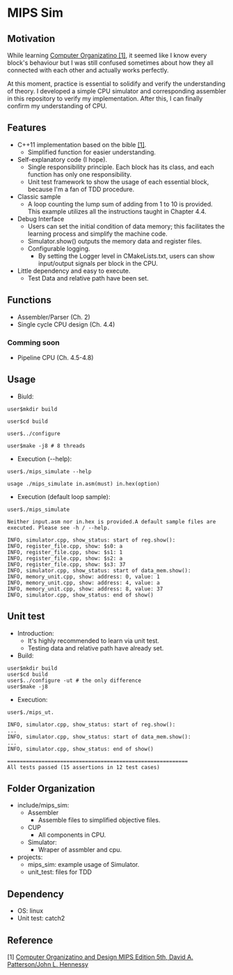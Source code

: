 # MIPS Sim

## Motivation


While learning [Computer Organizatino [1]](https://www.google.com/books/edition/_/2-izngEACAAJ?sa=X&ved=2ahUKEwiep9asqaL9AhXEiFwKHcKiDeoQre8FegQILRAa), it seemed like I know every block's behaviour but I was still confused sometimes about how they all connected with each other and actually works perfectly.

At this moment, practice is essential to solidify and verify the understanding of theory. I developed a simple CPU simulator and corresponding assembler in this repository to verify my implementation. After this, I can finally confirm my understanding of CPU.

## Features
- C++11 implementation based on the bible [[1]](https://www.google.com/books/edition/_/2-izngEACAAJ?sa=X&ved=2ahUKEwiep9asqaL9AhXEiFwKHcKiDeoQre8FegQILRAa).
    - Simplified function for easier understanding.
- Self-explanatory code (I hope).
    - Single responsibility principle. Each block has its class, and each function has only one responsibility.
    - Unit test framework to show the usage of each essential block, because I'm a fan of TDD procedure.
- Classic sample
    - A loop counting the lump sum of adding from 1 to 10 is provided. This example utilizes all the instructions taught in Chapter 4.4.
- Debug Interface
    - Users can set the initial condition of data memory; this facilitates the learning process and simplify the machine code.
    - Simulator.show() outputs the memory data and register files.
    - Configurable logging.
        - By setting the Logger level in CMakeLists.txt, users can show input/output signals per block in the CPU.
- Little dependency and easy to execute.
    - Test Data and relative path have been set.


## Functions
- Assembler/Parser (Ch. 2)
- Single cycle CPU design (Ch. 4.4)
### Comming soon
- Pipeline CPU (Ch. 4.5-4.8)

## Usage
- Biuld:
~~~shell
user$mkdir build

user$cd build

user$../configure

user$make -j8 # 8 threads
~~~
- Execution (--help):
~~~shell
user$./mips_simulate --help

usage ./mips_simulate in.asm(must) in.hex(option)
~~~
- Execution (default loop sample):
~~~shell
user$./mips_simulate

Neither input.asm nor in.hex is provided.A default sample files are executed. Please see -h / --help.

INFO, simulator.cpp, show_status: start of reg.show():
INFO, register_file.cpp, show: $s0: a
INFO, register_file.cpp, show: $s1: 1
INFO, register_file.cpp, show: $s2: a
INFO, register_file.cpp, show: $s3: 37
INFO, simulator.cpp, show_status: start of data_mem.show():
INFO, memory_unit.cpp, show: address: 0, value: 1
INFO, memory_unit.cpp, show: address: 4, value: a
INFO, memory_unit.cpp, show: address: 8, value: 37
INFO, simulator.cpp, show_status: end of show()
~~~

## Unit test
- Introduction:
    - It's highly recommended to learn via unit test.
    - Testing data and relative path have already set.
- Build:
~~~shell
user$mkdir build
user$cd build
user$../configure -ut # the only difference
user$make -j8
~~~
- Execution:
~~~shell
user$./mips_ut.

INFO, simulator.cpp, show_status: start of reg.show():
...
INFO, simulator.cpp, show_status: start of data_mem.show():
...
INFO, simulator.cpp, show_status: end of show()

==========================================================
All tests passed (15 assertions in 12 test cases)

~~~


## Folder Organization
- include/mips_sim:
    - Assembler
        - Assemble files to simplified objective files.
    - CUP
        - All components in CPU.
    - Simulator:
        - Wraper of assmbler and cpu.
- projects:
    - mips_sim: example usage of Simulator.
    - unit_test: files for TDD

## Dependency
- OS: linux
- Unit test: catch2

## Reference
[1] [Computer Organizatino and Design MIPS Edition 5th, David A. Patterson/John L. Hennessy](https://www.google.com/books/edition/_/2-izngEACAAJ?sa=X&ved=2ahUKEwiep9asqaL9AhXEiFwKHcKiDeoQre8FegQILRAa)